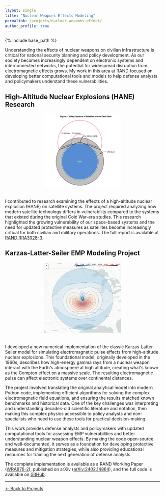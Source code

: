 ```yaml
---
layout: single
title: "Nuclear Weapons Effects Modeling"
permalink: /projects/nuclear-weapons-effect/
author_profile: true
---
```


{% include base_path %}

Understanding the effects of nuclear weapons on civilian infrastructure is critical for national security planning and policy development. As our society becomes increasingly dependent on electronic systems and interconnected networks, the potential for widespread disruption from electromagnetic effects grows. My work in this area at RAND focused on developing better computational tools and models to help defense analysts and policymakers understand these vulnerabilities.

## High-Altitude Nuclear Explosions (HANE) Research

<div style="text-align: center;">
  <img src="/images/HANE.png" alt="High-altitude nuclear explosion effects diagram" style="width: 50%; height: auto; margin-bottom: 20px;">
</div>

I contributed to research examining the effects of a high-altitude nuclear explosion (HANE) on satellite systems. The project required analyzing how modern satellite technology differs in vulnerability compared to the systems that existed during the original Cold War-era studies. This research highlighted the growing vulnerability of our space-based systems and the need for updated protective measures as satellites become increasingly critical for both civilian and military operations. The full report is available at [RAND RRA3028-3](https://www.rand.org/pubs/research_reports/RRA3028-3.html).

## Karzas-Latter-Seiler EMP Modeling Project

<div style="text-align: center;">
    <img src="/images/Topeka_smile.png" alt="EMP effects simulation visualization" style="width: 50%; height: auto; margin-bottom: 20px;">
</div>

I developed a new numerical implementation of the classic Karzas-Latter-Seiler model for simulating electromagnetic pulse effects from high-altitude nuclear explosions. This foundational model, originally developed in the 1960s, describes how high-energy gamma rays from a nuclear weapon interact with the Earth's atmosphere at high altitude, creating what's known as the Compton effect on a massive scale. The resulting electromagnetic pulse can affect electronic systems over continental distances.

The project involved translating the original analytical model into modern Python code, implementing efficient algorithms for solving the complex electromagnetic field equations, and ensuring the results matched known benchmarks and historical data. One of the key challenges was interpreting and understanding decades-old scientific literature and notation, then making this complex physics accessible to policy analysts and non-specialists who need to use these tools for practical decision-making.

This work provides defense analysts and policymakers with updated computational tools for assessing EMP vulnerabilities and better understanding nuclear weapon effects. By making the code open-source and well-documented, it serves as a foundation for developing protective measures and mitigation strategies, while also providing educational resources for training the next generation of defense analysts.

The complete implementation is available as a RAND Working Paper ([WRA879-2](https://doi.org/10.7249/WRA879-2)), published on arXiv ([arXiv:2402.14864](https://arxiv.org/abs/2402.14864)), and the full code is available on [GitHub](https://github.com/gshartnett/karzas-latter-seiler/).

---

[← Back to Projects](/projects/)